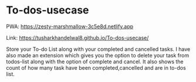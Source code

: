 # To-dos-usecase
PWA: https://zesty-marshmallow-3c5e8d.netlify.app

Link: https://tusharkhandelwal8.github.io/To-dos-usecase/

Store your To-do List along with your completed and cancelled tasks.
I have also made an extension which gives you the option to delete your task from todos-list along with the option of complete and cancel. It also shows the count of how many task have been completed,cancelled and are in to-dos list.

